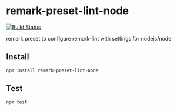 # remark-preset-lint-node

[![Build Status](https://github.com/nodejs/remark-preset-lint-node/workflows/Tests/badge.svg)](https://github.com/nodejs/remark-preset-lint-node/actions?workflow=Tests)

remark preset to configure remark-lint with settings for nodejs/node

## Install

```console
npm install remark-preset-lint-node
```

## Test

```console
npm test
```
